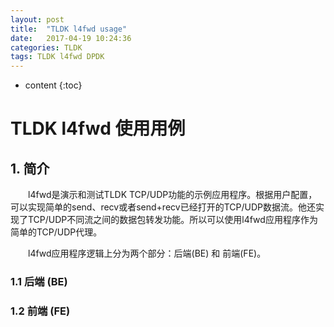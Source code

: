 ```yaml
---
layout: post
title:  "TLDK l4fwd usage"
date:   2017-04-19 10:24:36
categories: TLDK
tags: TLDK l4fwd DPDK
---
```


* content
{:toc}

# TLDK l4fwd 使用用例

## 1. 简介

&emsp;&emsp;l4fwd是演示和测试TLDK TCP/UDP功能的示例应用程序。根据用户配置，可以实现简单的send、recv或者send+recv已经打开的TCP/UDP数据流。他还实现了TCP/UDP不同流之间的数据包转发功能。所以可以使用l4fwd应用程序作为简单的TCP/UDP代理。

&emsp;&emsp;l4fwd应用程序逻辑上分为两个部分：后端(BE) 和 前端(FE)。

### 1.1 后端 (BE)

### 1.2 前端 (FE)
